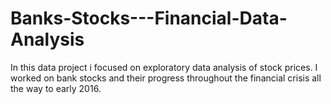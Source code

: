# Banks-Stocks---Financial-Data-Analysis
In this data project i focused on exploratory data analysis of stock prices. I worked on bank stocks and their progress throughout the financial crisis all the way to early 2016.
